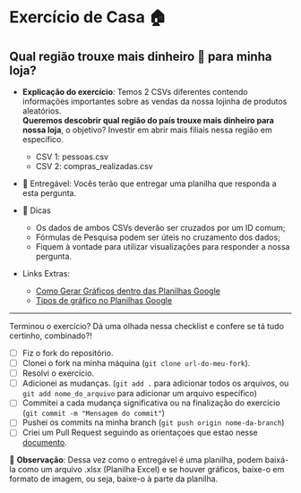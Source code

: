 # Exercício de Casa 🏠 

## Qual região trouxe mais dinheiro 💸 para minha loja?

- **Explicação do exercício**: Temos 2 CSVs diferentes contendo informações importantes sobre as vendas da nossa lojinha de produtos aleatórios.   
**Queremos descobrir qual região do país trouxe mais dinheiro para nossa loja**, o objetivo? Investir em abrir mais filiais nessa região em específico.

  - CSV 1: pessoas.csv
  - CSV 2: compras_realizadas.csv 

- 📌 Entregável: Vocês terão que entregar uma planilha que responda a esta pergunta.  

- 📢 Dicas
  - Os dados de ambos CSVs deverão ser cruzados por um ID comum;
  - Fórmulas de Pesquisa podem ser úteis no cruzamento dos dados;
  - Fiquem à vontade para utilizar visualizações para responder a nossa pergunta.

- Links Extras:
  - [Como Gerar Gráficos dentro das Planilhas Google](https://www.youtube.com/watch?v=wn2N1ZacIXo)
  - [Tipos de gráfico no Planilhas Google](https://support.google.com/docs/answer/190718?hl=pt-BR)
---

Terminou o exercício? Dá uma olhada nessa checklist e confere se tá tudo certinho, combinado?!

- [ ] Fiz o fork do repositório.
- [ ] Clonei o fork na minha máquina (`git clone url-do-meu-fork`).
- [ ] Resolvi o exercício.
- [ ] Adicionei as mudanças. (`git add .` para adicionar todos os arquivos, ou `git add nome_do_arquivo` para adicionar um arquivo específico)
- [ ] Commitei a cada mudança significativa ou na finalização do exercício (`git commit -m "Mensagem do commit"`)
- [ ] Pushei os commits na minha branch (`git push origin nome-da-branch`)
- [ ] Criei um Pull Request seguindo as orientaçoes que estao nesse [documento](https://github.com/mflilian/repo-example/blob/main/exercicios/para-casa/instrucoes-pull-request.md).

📌 **Observação**: Dessa vez como o entregável é uma planilha, podem baixá-la como um arquivo .xlsx (Planilha Excel) e se houver gráficos, baixe-o em formato de imagem, ou seja, baixe-o à parte da planilha.
